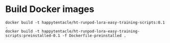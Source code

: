 # Build Docker images

```shell
docker build -t happytentacle/ht-runpod-lora-easy-training-scripts:0.1 .
docker build -t happytentacle/ht-runpod-lora-easy-training-scripts:preinstalled-0.1 -f Dockerfile-preinstalled .
```